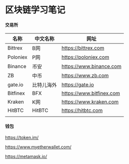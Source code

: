 # 区块链学习笔记
#### 交易所

| 名称       | 中文名称   | 网址                       |
| -------- | ------ | ------------------------ |
| Bittrex  | B网     | https://bittrex.com      |
| Poloniex | P网     | https://poloniex.com     |
| Binance  | 币安     | https://www.binance.com  |
| ZB       | 中币     | https://www.zb.com       |
| gate.io  | 比特儿海外  | https://gate.io          |
| Bitfinex | BFX    | https://www.bitfinex.com |
| Kraken   | K网     | https://www.kraken.com   |
| HitBTC   | HitBTC | https://hitbtc.com       |
|          |        |                          |

#### 钱包

https://token.im/

https://www.myetherwallet.com/

https://metamask.io/